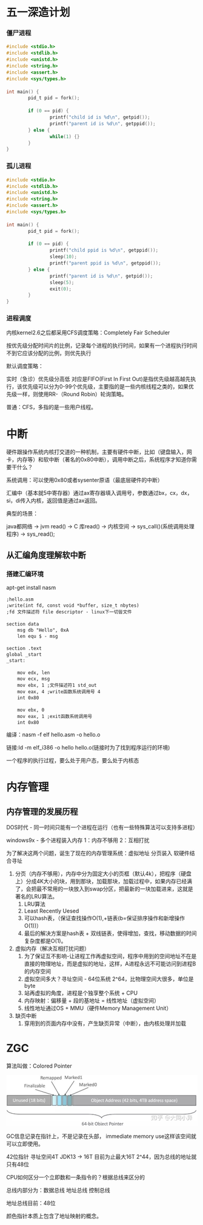 # 五一深造计划















### 僵尸进程

```c
#include <stdio.h>
#include <stdlib.h>
#include <unistd.h>
#include <string.h>
#include <assert.h>
#include <sys/types.h>

int main() {
        pid_t pid = fork();

        if (0 == pid) {
                printf("child id is %d\n", getpid());
                printf("parent id is %d\n", getppid());
        } else {
                while(1) {}
        }
}
```

### 孤儿进程

```c
#include <stdio.h>
#include <stdlib.h>
#include <unistd.h>
#include <string.h>
#include <assert.h>
#include <sys/types.h>

int main() {
        pid_t pid = fork();

        if (0 == pid) {
                printf("child ppid is %d\n", getppid());
                sleep(10);
                printf("parent ppid is %d\n", getppid());
        } else {
                printf("parent id is %d\n", getpid());
                sleep(5);
                exit(0);
        }
}

```

### 进程调度

内核kernel2.6之后都采用CFS调度策略：Completely Fair Scheduler

按优先级分配时间片的比例，记录每个进程的执行时间，如果有一个进程执行时间不到它应该分配的比例，则优先执行

默认调度策略：

实时（急诊）优先级分高低 对应是FIFO(First In First Out)是指优先级越高越先执行，该优先级可以分为0-99个优先级，主要指的是一些内核线程之类的，如果优先级一样，则使用RR-（Round Robin）轮询策略。

普通：CFS，多指的是一些用户线程。

# 中断

硬件跟操作系统内核打交道的一种机制，主要有硬件中断，比如（键盘输入，网卡，内存等）和软中断（著名的0x80中断），调用中断之后，系统程序才知道你需要干什么？

系统调用：可以使用0x80或者sysenter原语（最底层硬件的中断）

汇编中（基本就5中寄存器）通过ax寄存器填入调用号，参数通过bx，cx，dx，si，di传入内核，返回值是通过ax返回。

典型的场景：

java都网络 -> jvm read() -> C 库read() -> 内核空间 -> sys_call()(系统调用处理程序) -> sys_read();

## 从汇编角度理解软中断

### 搭建汇编环境

apt-get install nasm

```assembly
;hello.asm
;write(int fd, const void *buffer, size_t nbytes)
;fd 文件描述符 file descriptor - linux下一切皆文件

section data
    msg db "Hello", 0xA
    len equ $ - msg

section .text
global _start
_start:

    mov edx, len
    mov ecx, msg
    mov ebx, 1 ;文件描述符1 std_out
    mov eax, 4 ;write函数系统调用号 4
    int 0x80

    mov ebx, 0
    mov eax, 1 ;exit函数系统调用号
    int 0x80
```

编译：nasm -f elf hello.asm -o hello.o

链接:ld -m elf_i386 -o hello hello.o(链接时为了找到程序运行的环境)

一个程序的执行过程，要么处于用户态，要么处于内核态

# 内存管理

## 内存管理的发展历程

DOS时代 - 同一时间只能有一个进程在运行（也有一些特殊算法可以支持多进程）

windows9x - 多个进程装入内存 1：内存不够用 2：互相打扰

为了解决这两个问题，诞生了现在的内存管理系统：虚拟地址 分页装入 软硬件结合寻址

1. 分页（内存不够用），内存中分为固定大小的页框（默认4k），把程序（硬盘上）分成4K大小的块，用到那块，加载那块，加载过程中，如果内存已经满了，会把最不常用的一块放入到swap分区，把最新的一块加载进来，这就是著名的LRU算法。
   1. LRU算法 
   2. Least Recently Uesed
   3. 可以hash表，（保证查找操作O(1),+链表(b=保证排序操作和新增操作O(1))）
   4. 最后的解决方案是hash表 + 双线链表，使得增加，查找，移动数据的时间复杂度都是O(1)。
2. 虚拟内存（解决互相打扰问题）
   1. 为了保证互不影响-让进程工作再虚拟空间，程序中用到的空间地址不在是直接的物理地址，而是虚拟的地址，这样，A进程永远不可能访问到进程B的内存空间
   2. 虚拟空间多大？寻址空间 - 64位系统 2^64，比物理空间大很多，单位是byte
   3. 站再虚拟的角度，进程是个独享整个系统 + CPU
   4. 内存映射：偏移量 + 段的基地址 = 线性地址（虚拟空间）
   5. 线性地址通过OS + MMU（硬件Memory Management Unit）
3. 缺页中断
   1. 穿用到的页面内存中没有，产生缺页异常（中断），由内核处理并加载

# ZGC

算法叫做：Colored Pointer

![zgc原理](../images/jvm/gc/zgc原理.png)

GC信息记录在指针上，不是记录在头部， immediate memory use这样该空间就可以立即使用。

42位指针 寻址空间4T JDK13 -> 16T 目前为止最大16T 2^44，因为总线的地址就只有48位

CPU如何区分一个立即数和一条指令的？根据总线来区分的

总线内部分为：数据总线 地址总线 控制总线

地址总线目前：48位

颜色指针本质上包含了地址映射的概念。